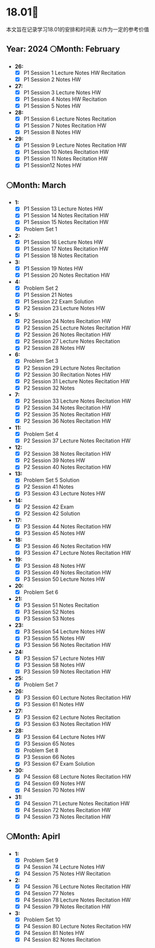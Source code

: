 # 18.01🌟
 
本文旨在记录学习18.01的安排和时间表 以作为一定的参考价值

## Year: 2024 🌕Month: February

- **26:**
  - [x] P1 Session 1 Lecture Notes HW Recitation
  - [x] P1 Session 2 Notes HW

- **27:**
  - [x] P1 Session 3 Lecture Notes HW
  - [x] P1 Session 4 Notes HW Recitation
  - [x] P1 Session 5 Notes HW

- **28:**
  - [x] P1 Session 6 Lecture Notes Recitation
  - [x] P1 Session 7 Notes Recitation HW
  - [x] P1 Session 8 Notes HW

- **29:**
  - [x] P1 Session 9 Lecture Notes Recitation HW
  - [x] P1 Session 10 Notes Recitation HW
  - [x] P1 Session 11 Notes Recitation HW
  - [x] P1 Session12 Notes HW

## 🌕Month: March

- **1:**
  - [x] P1 Session 13 Lecture Notes HW
  - [x] P1 Session 14 Notes Recitation HW
  - [x] P1 Session 15 Notes Recitation HW
  - [x] Problem Set 1

- **2:**
  - [x] P1 Session 16 Lecture Notes HW
  - [x] P1 Session 17 Notes Recitation HW
  - [x] P1 Session 18 Notes Recitation

- **3:**
  - [x] P1 Session 19 Notes HW
  - [x] P1 Session 20 Notes Recitation HW

- **4:**
  - [x] Problem Set 2
  - [x] P1 Session 21 Notes
  - [x] P1 Session 22 Exam Solution
  - [x] P2 Session 23 Lecture Notes HW

- **5:**
  - [x] P2 Session 24 Notes Recitation HW
  - [x] P2 Session 25 Lecture Notes Recitation HW
  - [x] P2 Session 26 Notes Recitation HW
  - [x] P2 Session 27 Lecture Notes Recitation
  - [x] P2 Session 28 Notes HW

- **6:**
  - [x] Problem Set 3
  - [x] P2 Session 29 Lecture Notes Recitation
  - [x] P2 Session 30 Recitation Notes HW
  - [x] P2 Session 31 Lecture Notes Recitation HW
  - [x] P2 Session 32 Notes

- **7:**
  - [x] P2 Session 33 Lecture Notes Recitation HW
  - [x] P2 Session 34 Notes Recitation HW
  - [x] P2 Session 35 Notes Recitation HW
  - [x] P2 Session 36 Notes Recitation HW

- **11:**
  - [x] Problem Set 4
  - [x] P2 Session 37 Lecture Notes Recitation HW

- **12:**
  - [x] P2 Session 38 Notes Recitation HW
  - [x] P2 Session 39 Notes HW
  - [x] P2 Session 40 Notes Recitation HW

- **13:**
  - [x] Problem Set 5 Solution
  - [x] P2 Session 41 Notes
  - [x] P3 Session 43 Lecture Notes HW

- **14:**
  - [x] P2 Session 42 Exam
  - [x] P2 Session 42 Solution

- **17:**
  - [x] P3 Session 44 Notes Recitation HW
  - [x] P3 Session 45 Notes HW

- **18:**
  - [x] P3 Session 46 Notes Recitation HW
  - [x] P3 Session 47 Lecture Notes Recitation HW

- **19:**
  - [x] P3 Session 48 Notes HW
  - [x] P3 Session 49 Notes Recitation HW
  - [x] P3 Session 50 Lecture Notes HW

- **20:**
  - [x] Problem Set 6

- **21:**
  - [x] P3 Session 51 Notes Recitation
  - [x] P3 Session 52 Notes
  - [x] P3 Session 53 Notes

- **23:**
  - [x] P3 Session 54 Lecture Notes HW
  - [x] P3 Session 55 Notes HW
  - [x] P3 Session 56 Notes Recitation HW

- **24:**
  - [x] P3 Session 57 Lecture Notes HW
  - [x] P3 Session 58 Notes HW
  - [x] P3 Session 59 Notes Recitation HW

- **25:**
  - [x] Problem Set 7

- **26:**
  - [x] P3 Session 60 Lecture Notes Recitation HW
  - [x] P3 Session 61 Notes HW

- **27:**
  - [x] P3 Session 62 Lecture Notes Recitation
  - [x] P3 Session 63 Notes Recitation HW

- **28:**
  - [x] P3 Session 64 Lecture Notes HW
  - [x] P3 Session 65 Notes
  - [x] Problem Set 8
  - [x] P3 Session 66 Notes
  - [x] P3 Session 67 Exam Solution

- **30:**
  - [x] P4 Session 68 Lecture Notes Recitation HW
  - [x] P4 Session 69 Notes HW
  - [x] P4 Session 70 Notes HW

- **31:**
  - [x] P4 Session 71 Lecture Notes Recitation HW
  - [x] P4 Session 72 Notes Recitation HW
  - [x] P4 Session 73 Notes Recitation HW

## 🌕Month: Apirl
- **1:**
  - [x] Problem Set 9
  - [x] P4 Session 74 Lecture Notes HW
  - [x] P4 Session 75 Notes HW Recitation

- **2:**
  - [x] P4 Session 76 Lecture Notes Recitation HW
  - [x] P4 Session 77 Notes
  - [x] P4 Session 78 Lecture Notes Recitation HW
  - [x] P4 Session 79 Notes Recitation HW

- **3:**
  - [x] Problem Set 10
  - [x] P4 Session 80 Lecture Notes Recitation HW
  - [x] P4 Session 81 Notes HW
  - [x] P4 Session 82 Notes Recitation
